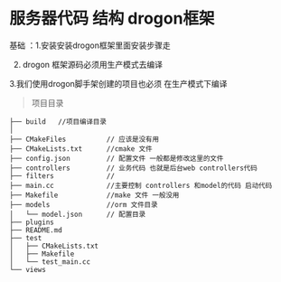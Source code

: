 # 服务器代码 结构 drogon框架

基础 ：1.安装安装drogon框架里面安装步骤走

2. drogon 框架源码必须用生产模式去编译 

3.我们使用drogon脚手架创建的项目也必须 在生产模式下编译


>项目目录

```
├── build   //项目编译目录
│ 
├── CMakeFiles          // 应该是没有用
├── CMakeLists.txt      //cmake 文件
├── config.json         // 配置文件 一般都是修改这里的文件
├── controllers         // 业务代码 也就是后台web controllers代码
├── filters             //
├── main.cc             //主要控制 controllers 和model的代码 启动代码
├── Makefile            //make 文件 一般没用
├── models              //orm 文件目录
│   └── model.json      // 配置目录
├── plugins
├── README.md
├── test
│   ├── CMakeLists.txt
│   ├── Makefile
│   └── test_main.cc
└── views
```

